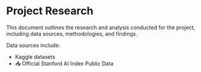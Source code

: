 # Project Research 

This document outlines the research and analysis conducted for the project, including data sources, methodologies, and findings.

Data sources include:

- Kaggle datasets
- 📥 Official Stanford AI Index Public Data